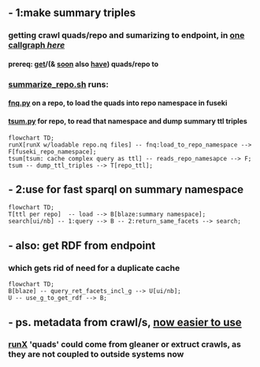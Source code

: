 ## - 1:make summary triples

### getting crawl quads/repo and sumarizing to endpoint, in [one callgraph *here*](call.md)
#### prereq: [get](https://github.com/MBcode/ec/blob/master/crawl/get.md)/(& [soon](https://github.com/MBcode/ec/blob/master/summary.md) also [have](https://github.com/MBcode/ec/tree/master/crawl)) quads/repo to
### [summarize_repo.sh](https://github.com/MBcode/ec/blob/master/summary/summarize_repo.sh) runs:
#### [fnq.py](https://github.com/MBcode/ec/blob/master/summary/fnq.py) on a repo, to load the quads into repo namespace in fuseki
#### [tsum.py](https://github.com/MBcode/ec/blob/master/summary/tsum.py) for repo, to read that namespace and dump summary ttl triples
```mermaid
flowchart TD;
runX[runX w/loadable repo.nq files] -- fnq:load_to_repo_namespace --> F[fuseki_repo_namespace];
tsum[tsum: cache complex query as ttl] -- reads_repo_namesapce --> F;
tsum -- dump_ttl_triples --> T[repo_ttl];
```
  
  
  
## - 2:use for fast sparql on summary namespace
```mermaid
flowchart TD;
T[ttl per repo]  -- load --> B[blaze:summary namespace];
search[ui/nb] -- 1:query --> B -- 2:return_same_facets --> search;
```
  
## - also: get RDF from endpoint
### which gets rid of need for a duplicate cache
```mermaid
flowchart TD;
B[blaze] -- query_ret_facets_incl_g --> U[ui/nb]; 
U -- use_g_to_get_rdf --> B;
``` 



## - ps. metadata from crawl/s, [now easier to use](https://github.com/MBcode/ec/blob/master/system.md)
### [runX](https://github.com/gleanerio/gleaner/issues/126) 'quads' could come from gleaner or extruct crawls, as they are not coupled to outside systems now
